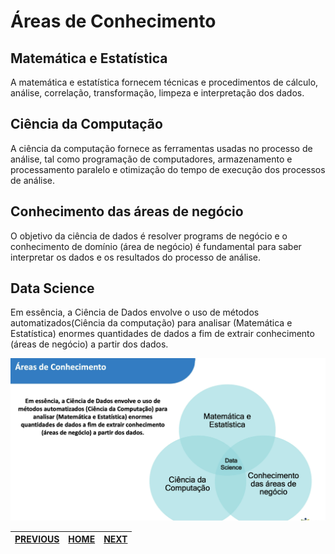 # Áreas de Conhecimento

## Matemática e Estatística
A matemática e estatística fornecem técnicas e procedimentos de cálculo, análise, correlação, transformação, limpeza e interpretação dos dados.

## Ciência da Computação 
A ciência da computação fornece as ferramentas usadas no processo de análise, tal como programação de computadores, armazenamento e processamento paralelo e otimização do tempo de execução dos processos de análise.

## Conhecimento das áreas de negócio
O objetivo da ciência de dados é resolver programs de negócio e o conhecimento de domínio (área de negócio) é fundamental para saber interpretar os dados e os resultados do processo de análise.

## Data Science
Em essência, a Ciência de Dados envolve o uso de métodos automatizados(Ciência da computação) para analisar (Matemática e Estatística) enormes quantidades de dados a fim de extrair conhecimento (áreas de negócio) a partir dos dados.

![Áreas de Conhecimento](/img/AreaConhecimento.png)

 [PREVIOUS](/1.%20O%20que%20%C3%A9%20Ci%C3%AAncia%20de%20Dados/02.%20Defini%C3%A7%C3%A3o%20de%20Ci%C3%AAncia%20de%20Dados.md) | [HOME](/README.md) | [NEXT](/1.%20O%20que%20%C3%A9%20Ci%C3%AAncia%20de%20Dados/04.%20Import%C3%A2ncia%20da%20Ci%C3%AAncia%20em%20Ci%C3%AAncia%20de%20Dados.md)
 -|-|-
